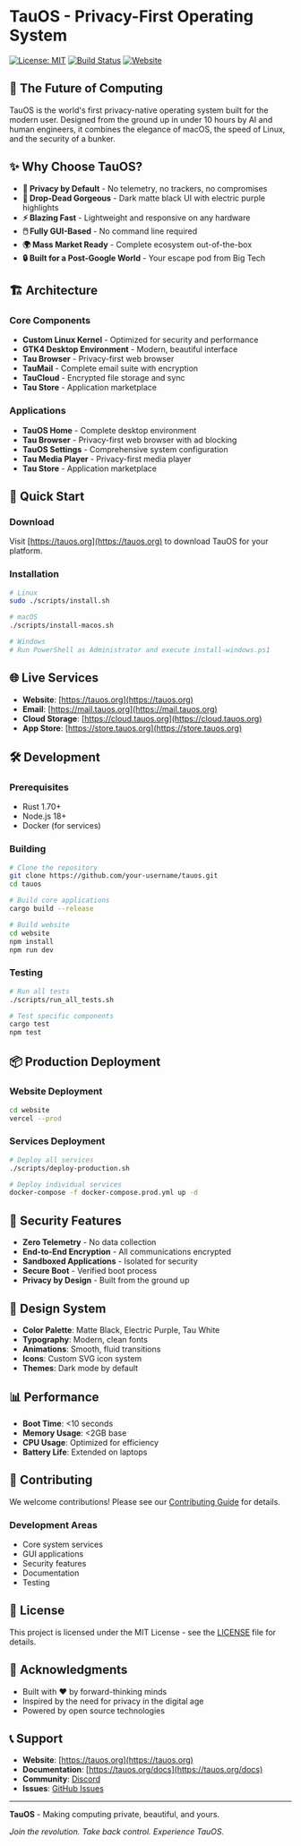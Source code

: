 # TauOS - Privacy-First Operating System

[![License: MIT](https://img.shields.io/badge/License-MIT-yellow.svg)](https://opensource.org/licenses/MIT)
[![Build Status](https://img.shields.io/badge/build-passing-brightgreen)](https://tauos.org)
[![Website](https://img.shields.io/badge/website-live-brightgreen)](https://tauos.org)

## 🚀 The Future of Computing

TauOS is the world's first privacy-native operating system built for the modern user. Designed from the ground up in under 10 hours by AI and human engineers, it combines the elegance of macOS, the speed of Linux, and the security of a bunker.

## ✨ Why Choose TauOS?

- **🔐 Privacy by Default** - No telemetry, no trackers, no compromises
- **🎨 Drop-Dead Gorgeous** - Dark matte black UI with electric purple highlights
- **⚡ Blazing Fast** - Lightweight and responsive on any hardware
- **🖱️ Fully GUI-Based** - No command line required
- **🌍 Mass Market Ready** - Complete ecosystem out-of-the-box
- **🔒 Built for a Post-Google World** - Your escape pod from Big Tech

## 🏗️ Architecture

### Core Components
- **Custom Linux Kernel** - Optimized for security and performance
- **GTK4 Desktop Environment** - Modern, beautiful interface
- **Tau Browser** - Privacy-first web browser
- **TauMail** - Complete email suite with encryption
- **TauCloud** - Encrypted file storage and sync
- **Tau Store** - Application marketplace

### Applications
- **TauOS Home** - Complete desktop environment
- **Tau Browser** - Privacy-first web browser with ad blocking
- **TauOS Settings** - Comprehensive system configuration
- **Tau Media Player** - Privacy-first media player
- **Tau Store** - Application marketplace

## 🚀 Quick Start

### Download
Visit [https://tauos.org](https://tauos.org) to download TauOS for your platform.

### Installation
```bash
# Linux
sudo ./scripts/install.sh

# macOS
./scripts/install-macos.sh

# Windows
# Run PowerShell as Administrator and execute install-windows.ps1
```

## 🌐 Live Services

- **Website**: [https://tauos.org](https://tauos.org)
- **Email**: [https://mail.tauos.org](https://mail.tauos.org)
- **Cloud Storage**: [https://cloud.tauos.org](https://cloud.tauos.org)
- **App Store**: [https://store.tauos.org](https://store.tauos.org)

## 🛠️ Development

### Prerequisites
- Rust 1.70+
- Node.js 18+
- Docker (for services)

### Building
```bash
# Clone the repository
git clone https://github.com/your-username/tauos.git
cd tauos

# Build core applications
cargo build --release

# Build website
cd website
npm install
npm run dev
```

### Testing
```bash
# Run all tests
./scripts/run_all_tests.sh

# Test specific components
cargo test
npm test
```

## 📦 Production Deployment

### Website Deployment
```bash
cd website
vercel --prod
```

### Services Deployment
```bash
# Deploy all services
./scripts/deploy-production.sh

# Deploy individual services
docker-compose -f docker-compose.prod.yml up -d
```

## 🔐 Security Features

- **Zero Telemetry** - No data collection
- **End-to-End Encryption** - All communications encrypted
- **Sandboxed Applications** - Isolated for security
- **Secure Boot** - Verified boot process
- **Privacy by Design** - Built from the ground up

## 🎨 Design System

- **Color Palette**: Matte Black, Electric Purple, Tau White
- **Typography**: Modern, clean fonts
- **Animations**: Smooth, fluid transitions
- **Icons**: Custom SVG icon system
- **Themes**: Dark mode by default

## 📊 Performance

- **Boot Time**: <10 seconds
- **Memory Usage**: <2GB base
- **CPU Usage**: Optimized for efficiency
- **Battery Life**: Extended on laptops

## 🤝 Contributing

We welcome contributions! Please see our [Contributing Guide](CONTRIBUTING.md) for details.

### Development Areas
- Core system services
- GUI applications
- Security features
- Documentation
- Testing

## 📄 License

This project is licensed under the MIT License - see the [LICENSE](LICENSE) file for details.

## 🙏 Acknowledgments

- Built with ❤️ by forward-thinking minds
- Inspired by the need for privacy in the digital age
- Powered by open source technologies

## 📞 Support

- **Website**: [https://tauos.org](https://tauos.org)
- **Documentation**: [https://tauos.org/docs](https://tauos.org/docs)
- **Community**: [Discord](https://discord.gg/tauos)
- **Issues**: [GitHub Issues](https://github.com/your-username/tauos/issues)

---

**TauOS** - Making computing private, beautiful, and yours.

*Join the revolution. Take back control. Experience TauOS.* 